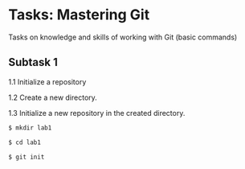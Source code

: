 # Tasks: Mastering Git

Tasks on knowledge and skills of working with Git (basic commands)

## Subtask 1

1.1 Initialize a repository

1.2 Create a new directory.

1.3 Initialize a new repository in the created directory.

```bash
$ mkdir lab1 
```
```bash
$ cd lab1
```
```bash
$ git init 
```
